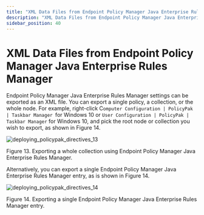 ```yaml
---
title: "XML Data Files from Endpoint Policy Manager Java Enterprise Rules Manager"
description: "XML Data Files from Endpoint Policy Manager Java Enterprise Rules Manager"
sidebar_position: 40
---
```


# XML Data Files from Endpoint Policy Manager Java Enterprise Rules Manager

Endpoint Policy Manager Java Enterprise Rules Manager settings can be exported as an XML file. You
can export a single policy, a collection, or the whole node. For example, right-click
C`omputer Configuration | PolicyPak | Taskbar Manager `for Windows 10 or
`User Configuration | PolicyPak | Taskbar Manager` for Windows 10, and pick the root node or
collection you wish to export, as shown in Figure 14.

![deploying_policypak_directives_13](/images/endpointpolicymanager/mdm/xmldatafiles/deploying_endpointpolicymanager_directives_13.webp)

Figure 13. Exporting a whole collection using Endpoint Policy Manager Java Enterprise Rules Manager.

Alternatively, you can export a single Endpoint Policy Manager Java Enterprise Rules Manager entry,
as is shown in Figure 14.

![deploying_policypak_directives_14](/images/endpointpolicymanager/mdm/xmldatafiles/deploying_endpointpolicymanager_directives_14.webp)

Figure 14. Exporting a single Endpoint Policy Manager Java Enterprise Rules Manager entry.
